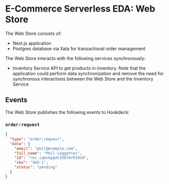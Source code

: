 # E-Commerce Serverless EDA: Web Store

The Web Store consists of:

- Next.js application
- Postgres database via Xata for transactional order management

The Web Store interacts with the following services synchronously:

- Inventory Service API to get products in inventory. Note that the application could perform data synchronization and remove the need for synchronous interactions between the Web Store and the Inventory Service

## Events

The Web Store publishes the following events to Hookdeck:

### `order:request`

```json
{
  "type": "order:request",
  "data": {
    "email": "phil@example.com",
    "full_name": "Phil Leggetter",
    "id": "rec_cqmckpgdc35bl9r019s0",
    "sku": "SKU-1",
    "status": "pending"
  }
}
```
